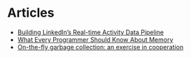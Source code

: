 # Articles

* [Building LinkedIn’s Real-time Activity Data Pipeline](http://sites.computer.org/debull/A12june/pipeline.pdf)
* [What Every Programmer Should Know About Memory](http://www.akkadia.org/drepper/cpumemory.pdf)
* [On-the-fly garbage collection: an exercise in cooperation](http://research.microsoft.com/en-us/um/people/lamport/pubs/garbage.pdf)
